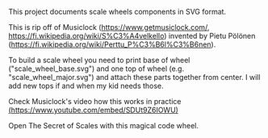 This project documents scale wheels components in SVG format.

This is rip off of Musiclock (https://www.getmusiclock.com/, https://fi.wikipedia.org/wiki/S%C3%A4velkello) invented by Pietu Pölönen (https://fi.wikipedia.org/wiki/Perttu_P%C3%B6l%C3%B6nen).

To build a scale wheel you need to print base of wheel ("scale_wheel_base.svg") and one top of wheel (e.g. "scale_wheel_major.svg") and attach these parts together from center. I will add new tops if and when my kid needs those.

Check Musiclock's video how this works in practice [(https://www.youtube.com/embed/SDUt9Z6IOWU)](https://youtu.be/SDUt9Z6IOWU?si=Glmrp38TkJGAJ14N)

Open The Secret of Scales with this magical code wheel.
